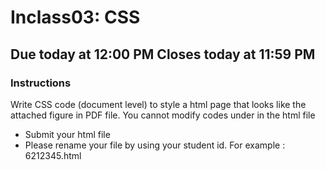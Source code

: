 # Inclass03: CSS
## Due today at 12:00 PM Closes today at 11:59 PM
### **Instructions**
Write CSS code (document level) to style a html page that looks like the attached figure in PDF file. You cannot modify codes under <body> in the html file

- Submit your html file
- Please rename your file by using your student id. For example : 6212345.html